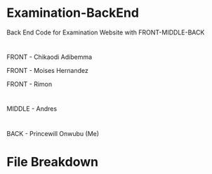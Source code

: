 # Examination-BackEnd
Back End Code for Examination Website with FRONT-MIDDLE-BACK

# 

FRONT - Chikaodi Adibemma

FRONT - Moises Hernandez

FRONT - Rimon

#

MIDDLE - Andres

#

BACK - Princewill Onwubu (Me)

# File Breakdown
